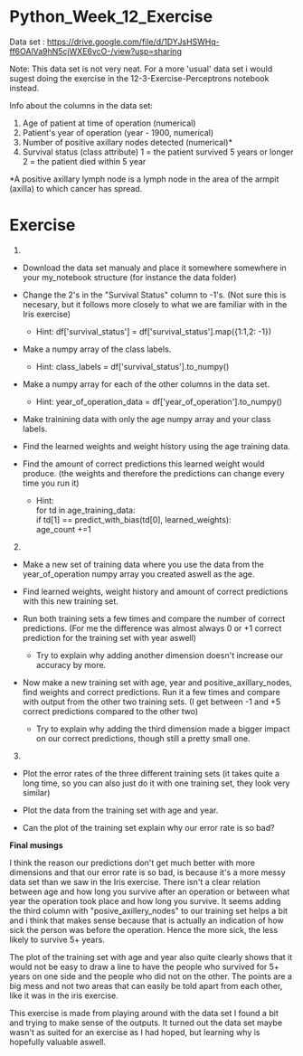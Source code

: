 # Python_Week_12_Exercise

Data set : https://drive.google.com/file/d/1DYJsHSWHq-ff6OAlVa9hN5cjWXE6vcO-/view?usp=sharing

Note: 
This data set is not very neat. For a more 'usual' data set i would sugest doing the exercise in the 12-3-Exercise-Perceptrons notebook instead.

Info about the columns in the data set:
   1. Age of patient at time of operation (numerical)
   2. Patient's year of operation (year - 1900, numerical)
   3. Number of positive axillary nodes detected (numerical)*
   4. Survival status (class attribute)
         1 = the patient survived 5 years or longer
         2 = the patient died within 5 year
         
*A positive axillary lymph node is a lymph node in the area of the armpit (axilla) to which cancer has spread.

# Exercise

1)
- Download the data set manualy and place it somewhere somewhere in your my_notebook structure (for instance the data folder)

- Change the 2's in the "Survival Status" column to -1's. (Not sure this is necesary, but it follows more closely to what we are familiar with in the Iris exercise)
   - Hint: df['survival_status'] = df['survival_status'].map({1:1,2: -1})
 
 
- Make a numpy array of the class labels.
  - Hint: class_labels = df['survival_status'].to_numpy()

 
- Make a numpy array for each of the other columns in the data set.
  - Hint: year_of_operation_data = df['year_of_operation'].to_numpy()


- Make trainining data with only the age numpy array and your class labels.

- Find the learned weights and weight history using the age training data.

- Find the amount of correct predictions this learned weight would produce. (the weights and therefore the predictions can change every time you run it)
  - Hint:   
  for td in age_training_data:  
    if td[1] == predict_with_bias(td[0], learned_weights):  
        age_count +=1 
        
2) 

- Make a new set of training data where you use the data from the year_of_operation numpy array you created aswell as the age. 

- Find learned weights, weight history and amount of correct predictions with this new training set.

- Run both training sets a few times and compare the number of correct predictions. (For me the difference was almost always 0 or +1 correct prediction for the training set with year aswell)   
  - Try to explain why adding another dimension doesn't increase our accuracy by more.
- Now make a new training set with age, year and positive_axillary_nodes, find weights and correct predictions. Run it a few times and compare with output from the other two training sets. (I get between -1 and +5 correct predictions compared to the other two)
  - Try to explain why adding the third dimension made a bigger impact on our correct predictions, though still a pretty small one.
  
3)

- Plot the error rates of the three different training sets (it takes quite a long time, so you can also just do it with one training set, they look very similar)

- Plot the data from the training set with age and year.

- Can the plot of the training set explain why our error rate is so bad?


**Final musings**

I think the reason our predictions don't get much better with more dimensions and that our error rate is so bad, is because it's a more messy data set than we saw in the Iris exercise. There isn't a clear relation between age and how long you survive after an operation or between what year the operation took place and how long you survive. It seems adding the third column with "posive_axillery_nodes" to our training set helps a bit and i think that makes sense because that is actually an indication of how sick the person was before the operation. Hence the more sick, the less likely to survive 5+ years. 

The plot of the training set with age and year also quite clearly shows that it would not be easy to draw a line to have the people who survived for 5+ years on one side and the people who did not on the other. The points are a big mess and not two areas that can easily be told apart from each other, like it was in the iris exercise.

This exercise is made from playing around with the data set I found a bit and trying to make sense of the outputs. It turned out the data set maybe wasn't as suited for an exercise as I had hoped, but learning why is hopefully valuable aswell.



